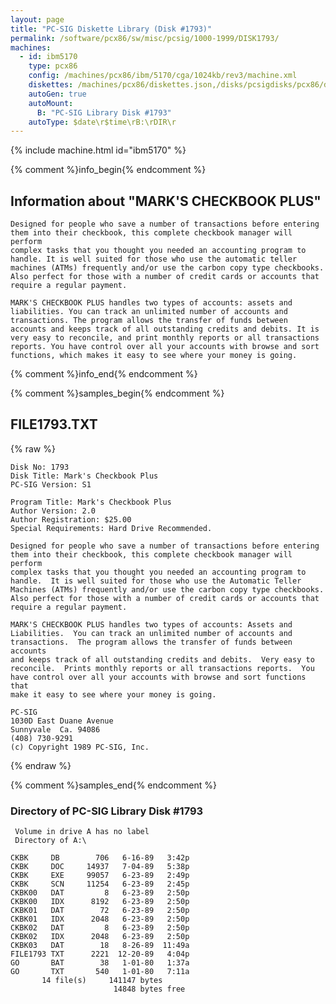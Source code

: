 ```yaml
---
layout: page
title: "PC-SIG Diskette Library (Disk #1793)"
permalink: /software/pcx86/sw/misc/pcsig/1000-1999/DISK1793/
machines:
  - id: ibm5170
    type: pcx86
    config: /machines/pcx86/ibm/5170/cga/1024kb/rev3/machine.xml
    diskettes: /machines/pcx86/diskettes.json,/disks/pcsigdisks/pcx86/diskettes.json
    autoGen: true
    autoMount:
      B: "PC-SIG Library Disk #1793"
    autoType: $date\r$time\rB:\rDIR\r
---
```


{% include machine.html id="ibm5170" %}

{% comment %}info_begin{% endcomment %}

## Information about "MARK'S CHECKBOOK PLUS"

    Designed for people who save a number of transactions before entering
    them into their checkbook, this complete checkbook manager will perform
    complex tasks that you thought you needed an accounting program to
    handle. It is well suited for those who use the automatic teller
    machines (ATMs) frequently and/or use the carbon copy type checkbooks.
    Also perfect for those with a number of credit cards or accounts that
    require a regular payment.
    
    MARK'S CHECKBOOK PLUS handles two types of accounts: assets and
    liabilities. You can track an unlimited number of accounts and
    transactions. The program allows the transfer of funds between
    accounts and keeps track of all outstanding credits and debits. It is
    very easy to reconcile, and print monthly reports or all transactions
    reports. You have control over all your accounts with browse and sort
    functions, which makes it easy to see where your money is going.
{% comment %}info_end{% endcomment %}

{% comment %}samples_begin{% endcomment %}

## FILE1793.TXT

{% raw %}
```
Disk No: 1793                                                           
Disk Title: Mark's Checkbook Plus                                       
PC-SIG Version: S1                                                      
                                                                        
Program Title: Mark's Checkbook Plus                                    
Author Version: 2.0                                                     
Author Registration: $25.00                                             
Special Requirements: Hard Drive Recommended.                           
                                                                        
Designed for people who save a number of transactions before entering   
them into their checkbook, this complete checkbook manager will perform 
complex tasks that you thought you needed an accounting program to      
handle.  It is well suited for those who use the Automatic Teller       
Machines (ATMs) frequently and/or use the carbon copy type checkbooks.  
Also perfect for those with a number of credit cards or accounts that   
require a regular payment.                                              
                                                                        
MARK'S CHECKBOOK PLUS handles two types of accounts: Assets and         
Liabilities.  You can track an unlimited number of accounts and         
transactions.  The program allows the transfer of funds between accounts
and keeps track of all outstanding credits and debits.  Very easy to    
reconcile.  Prints monthly reports or all transactions reports.  You    
have control over all your accounts with browse and sort functions that 
make it easy to see where your money is going.                          
                                                                        
PC-SIG                                                                  
1030D East Duane Avenue                                                 
Sunnyvale  Ca. 94086                                                    
(408) 730-9291                                                          
(c) Copyright 1989 PC-SIG, Inc.                                         
```
{% endraw %}

{% comment %}samples_end{% endcomment %}

### Directory of PC-SIG Library Disk #1793

     Volume in drive A has no label
     Directory of A:\

    CKBK     DB        706   6-16-89   3:42p
    CKBK     DOC     14937   7-04-89   5:38p
    CKBK     EXE     99057   6-23-89   2:49p
    CKBK     SCN     11254   6-23-89   2:45p
    CKBK00   DAT         8   6-23-89   2:50p
    CKBK00   IDX      8192   6-23-89   2:50p
    CKBK01   DAT        72   6-23-89   2:50p
    CKBK01   IDX      2048   6-23-89   2:50p
    CKBK02   DAT         8   6-23-89   2:50p
    CKBK02   IDX      2048   6-23-89   2:50p
    CKBK03   DAT        18   8-26-89  11:49a
    FILE1793 TXT      2221  12-20-89   4:04p
    GO       BAT        38   1-01-80   1:37a
    GO       TXT       540   1-01-80   7:11a
           14 file(s)     141147 bytes
                           14848 bytes free
